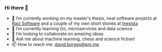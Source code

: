### Hi there 👋

<!--
**cosmonautd/cosmonautd** is a ✨ _special_ ✨ repository because its `README.md` (this file) appears on your GitHub profile.

Here are some ideas to get you started:
-->

- 🔭 I’m currently working on my master's thesis, neat software projects at [Raiz Software](https://raiz.dev) and a couple of my own short stories at [Inexista](https://davidborges.xyz/inexista)
- 🌱 I’m currently learning Go, microservices and data science
- 👯 I’m looking to collaborate on amazing ideas
- 💬 Ask me about machine learning, chess and science fiction!
- 📫 How to reach me: david.borges@pm.me
<!--
- ⚡ Fun fact:
-->
